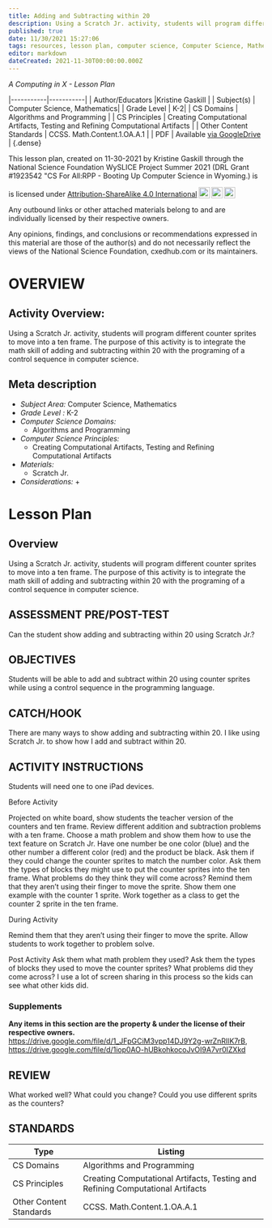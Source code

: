 ```yaml
---
title: Adding and Subtracting within 20
description: Using a Scratch Jr. activity, students will program different counter sprites to move into a ten frame. The purpose of this activity is to integrate the math skill of adding and subtracting within 20 with the programing of a control sequence in computer science.
published: true
date: 11/30/2021 15:27:06
tags: resources, lesson plan, computer science, Computer Science, Mathematics 
editor: markdown
dateCreated: 2021-11-30T00:00:00.000Z
---
```

*A Computing in X - Lesson Plan*

|-----------|-----------|
| Author/Educators |Kristine Gaskill |
| Subject(s) | Computer Science, Mathematics|
| Grade Level | K-2|
| CS Domains | Algorithms and Programming |
| CS Principles | Creating Computational Artifacts, Testing and Refining Computational Artifacts |
| Other Content Standards | CCSS. Math.Content.1.OA.A.1 | 
| PDF | Available [via GoogleDrive](https://drive.google.com/open?id=1Rq3NMECV7JWSZTOG_UZct6WgiUq3zMhP) |
{.dense}






This lesson plan, created on 11-30-2021 by Kristine Gaskill through the National Science Foundation WySLICE Project Summer 2021 (DRL Grant #1923542 "CS For All:RPP - Booting Up Computer Science in Wyoming.) is  <p xmlns:cc="http://creativecommons.org/ns#" >  is licensed under <a href="http://creativecommons.org/licenses/by-sa/4.0/?ref=chooser-v1" target="_blank" rel="license noopener noreferrer" style="display:inline-block;">Attribution-ShareAlike 4.0 International<img style="height:22px!important;margin-left:3px;vertical-align:text-bottom;" src="https://mirrors.creativecommons.org/presskit/icons/cc.svg?ref=chooser-v1"><img style="height:22px!important;margin-left:3px;vertical-align:text-bottom;" src="https://mirrors.creativecommons.org/presskit/icons/by.svg?ref=chooser-v1"><img style="height:22px!important;margin-left:3px;vertical-align:text-bottom;" src="https://mirrors.creativecommons.org/presskit/icons/sa.svg?ref=chooser-v1"></a></p>


Any outbound links or other attached materials belong to and are individually licensed by their respective owners. 


Any opinions, findings, and conclusions or recommendations expressed in this material are those of the author(s) and do not necessarily reflect the views of the National Science Foundation, cxedhub.com or its maintainers.


# OVERVIEW
## Activity Overview:  
Using a Scratch Jr. activity, students will program different counter sprites to move into a ten frame. The purpose of this activity is to integrate the math skill of adding and subtracting within 20 with the programing of a control sequence in computer science.
## Meta description
+ *Subject Area:* Computer Science, Mathematics 
+ *Grade Level :* K-2 
+ *Computer Science Domains:*
   + Algorithms and Programming
+ *Computer Science Principles:*
   + Creating Computational Artifacts, Testing and Refining Computational Artifacts
+ *Materials:* 
   + Scratch Jr.
+ *Considerations:*
   + 


# Lesson Plan
## Overview
Using a Scratch Jr. activity, students will program different counter sprites to move into a ten frame. The purpose of this activity is to integrate the math skill of adding and subtracting within 20 with the programing of a control sequence in computer science.
## ASSESSMENT PRE/POST-TEST
Can the student show adding and subtracting within 20 using Scratch Jr.?
## OBJECTIVES
Students will be able to add and subtract within 20 using counter sprites while using a control sequence in the programming language.


## CATCH/HOOK
There are many ways to show adding and subtracting within 20. I like using Scratch Jr. to show how I add and subtract within 20.


## ACTIVITY INSTRUCTIONS
Students will need one to one iPad devices.


Before Activity


Projected on white board, show students the teacher version of the counters and ten frame. 
Review different addition and subtraction problems with a ten frame.
Choose a math problem and show them how to use the text feature on Scratch Jr. Have one number be one color (blue) and the other number a different color (red) and the product be black. Ask them if they could change the counter sprites to match the number color. Ask them the types of blocks they might use to put the counter sprites into the ten frame.
What problems do they think they will come across? 
Remind them that they aren’t using their finger to move the sprite.
Show them one example with the counter 1 sprite. Work together as a class to get the counter 2 sprite in the ten frame. 


During Activity


Remind them that they aren’t using their finger to move the sprite.
Allow students to work together to problem solve.


Post Activity
Ask them what math problem they used?
Ask them the types of blocks they used to move the counter sprites?
What problems did they  come across? 
I use a lot of screen sharing in this process so the kids can see what other kids did.


### Supplements
**Any items in this section are the property & under the license of their respective owners.**
https://drive.google.com/file/d/1_JFpGCiM3vpp14DJ9Y2g-wrZnRIlK7rB, https://drive.google.com/file/d/1iop0AO-hUBkohkocoJvOI9A7vr0IZXkd




## REVIEW
What worked well? What could you change? Could you use different sprits as the counters?
## STANDARDS        
| Type | Listing | 
|-----------|-----------|
| CS Domains  | Algorithms and Programming|
| CS Principles   | Creating Computational Artifacts, Testing and Refining Computational Artifacts|
| Other Content Standards | CCSS. Math.Content.1.OA.A.1  |